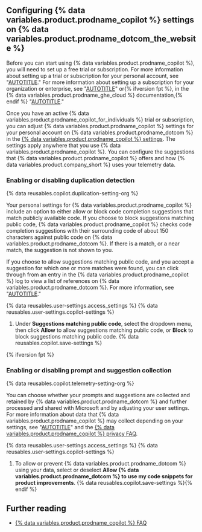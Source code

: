 ## Configuring {% data variables.product.prodname_copilot %} settings on {% data variables.product.prodname_dotcom_the_website %}

Before you can start using {% data variables.product.prodname_copilot %}, you will need to set up a free trial or subscription. For more information about setting up a trial or subscription for your personal account, see "[AUTOTITLE](/billing/managing-billing-for-github-copilot/managing-your-github-copilot-subscription-for-your-personal-account)." For more information about setting up a subscription for your organization or enterprise, see "[AUTOTITLE](/billing/managing-billing-for-github-copilot/managing-your-github-copilot-business-subscription)" or{% ifversion fpt %}, in the {% data variables.product.prodname_ghe_cloud %} documentation,{% endif %} "[AUTOTITLE](/enterprise-cloud@latest/billing/managing-billing-for-github-copilot/managing-your-github-copilot-enterprise-subscription)."

Once you have an active {% data variables.product.prodname_copilot_for_individuals %} trial or subscription, you can adjust {% data variables.product.prodname_copilot %} settings for your personal account on {% data variables.product.prodname_dotcom %} in the [{% data variables.product.prodname_copilot %} settings](https://github.com/settings/copilot). The settings apply anywhere that you use {% data variables.product.prodname_copilot %}. You can configure the suggestions that {% data variables.product.prodname_copilot %} offers and how {% data variables.product.company_short %} uses your telemetry data.

### Enabling or disabling duplication detection

{% data reusables.copilot.duplication-setting-org %}

Your personal settings for {% data variables.product.prodname_copilot %} include an option to either allow or block code completion suggestions that match publicly available code. If you choose to block suggestions matching public code, {% data variables.product.prodname_copilot %} checks code completion suggestions with their surrounding code of about 150 characters against public code on {% data variables.product.prodname_dotcom %}. If there is a match, or a near match, the suggestion is not shown to you.

If you choose to allow suggestions matching public code, and you accept a suggestion for which one or more matches were found, you can click through from an entry in the {% data variables.product.prodname_copilot %} log to view a list of references on {% data variables.product.prodname_dotcom %}. For more information, see "[AUTOTITLE](/copilot/using-github-copilot/finding-public-code-that-matches-github-copilot-suggestions)."

{% data reusables.user-settings.access_settings %}
{% data reusables.user-settings.copilot-settings %}
1. Under **Suggestions matching public code**, select the dropdown menu, then click **Allow** to allow suggestions matching public code, or **Block** to block suggestions matching public code.
{% data reusables.copilot.save-settings %}

{% ifversion fpt %}

### Enabling or disabling prompt and suggestion collection

{% data reusables.copilot.telemetry-setting-org %}

You can choose whether your prompts and suggestions are collected and retained by {% data variables.product.prodname_dotcom %} and further processed and shared with Microsoft and by adjusting your user settings. For more information about data that {% data variables.product.prodname_copilot %} may collect depending on your settings, see "[AUTOTITLE](/free-pro-team@latest/site-policy/github-terms/github-terms-for-additional-products-and-features#github-copilot)" and the [{% data variables.product.prodname_copilot %} privacy FAQ](https://github.com/features/copilot/#faq-privacy-copilot-for-business).

{% data reusables.user-settings.access_settings %}
{% data reusables.user-settings.copilot-settings %}
1. To allow or prevent {% data variables.product.prodname_dotcom %} using your data, select or deselect **Allow {% data variables.product.prodname_dotcom %} to use my code snippets for product improvements**.
{% data reusables.copilot.save-settings %}{% endif %}

## Further reading

- [{% data variables.product.prodname_copilot %} FAQ](https://github.com/features/copilot/#faq)

